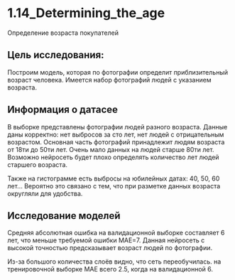 # 1.14_Determining_the_age
Определение возраста покупателей



## Цель исследования:
Построим модель, которая по фотографии определит приблизительный возраст человека. Имеется набор фотографий людей с указанием возраста.


## Информация о датасее

В выборке представлены фотографии людей разного возраста. Данные даны корректно: нет выбросов за сто лет, нет людей с отрицательным возрастом. Основная часть фотографий принадлежит людям возраста от 18ти до 50ти лет. Очень мало данных на людей старше 80ти лет. Возможно нейросеть будет плохо определять количество лет людей старшего возраста.

Также на гистограмме есть выбросы на юбилейных датах: 40, 50, 60 лет... Вероятно это связано с тем, что при разметке данных возраста округляли для удобства.


## Исследование моделей
Средняя абсолютная ошибка на валидационной выборке составляет 6 лет, что меньше требуемой ошибки MAE=7. Данная нейросеть с высокой точностью предсказывает возраст людей по фотографии. 

Из-за большого количества слоёв видно, что сеть переобучилась. на тренировочной выборке МАЕ всего 2.5, когда на валидационной 6.
